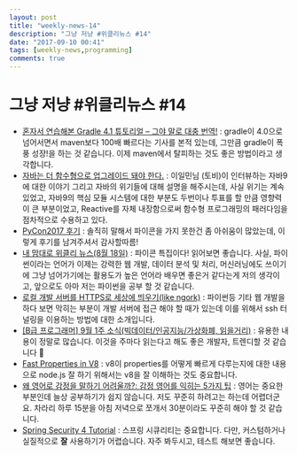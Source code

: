 ```yaml
---
layout: post
title: "weekly-news-14"
description: "그냥 저냥 #위클리뉴스 #14"
date: "2017-09-10 00:41"
tags: [weekly-news,programming]
comments: true
---
```


# 그냥 저냥 #위클리뉴스 #14

- [혼자서 연습해본 Gradle 4.1 튜토리얼 – 그야 말로 대충 번역!](http://blog.weirdx.io/post/48570) : gradle이 4.0으로 넘어서면서 maven보다 100배 빠르다는 기사를 본적 있는데, 그만큼 gradle이 폭풍 성장!을 하는 것 같습니다. 이제 maven에서 탈피하는 것도 좋은 방법이라고 생각합니다. 
- [자바는 더 함수형으로 업그레이드 돼야 한다.](http://www.zdnet.co.kr/news/news_view.asp?artice_id=20170908145636) : 이일민님 (토비)이 인터뷰하는 자바9에 대한 이야기 그리고 자바의 위기들에 대해 설명을 해주시는데, 사실 위기는 계속 있었고, 자바9의 핵심 모듈 시스템에 대한 부분도 두번이나 투표를 할 만큼 영향력이 큰 부분이었고, Reactive를 자체 내장함으로써 함수형 프로그래밍의 패러다임을 점차적으로 수용하고 있다.
- [PyCon2017 후기](https://www.sangkon.com/2017/08/20/pycon-2017/) : 솔직히 말해서 파이콘을 가지 못한건 좀 아쉬움이 많았는데, 이렇게 후기를 남겨주셔서 감사할따름!
- [내 맘대로 위클리 뉴스(8월 18일)](https://www.sangkon.com/2017/08/16/sigamdream_weekly_2017_33/) : 파이콘 특집이다! 읽어보면 좋습니다. 사실, 파이썬이라는 언어가 이제는 강력한 웹 개발, 데이터 분석 및 처리, 머신러닝에도 쓰이기에 그냥 넘어가기에는 활용도가 높은 언어라 배우면 좋은거 같다는게 저의 생각이고, 앞으로도 아마 저는 파이썬을 공부 할 것 같습니다.
- [로컬 개발 서버를 HTTPS로 세상에 띄우기(like ngork)](https://beomi.github.io/2017/08/26/SSH-Reverse-Proxy-like-ngrok/) : 파이썬등 기타 웹 개발을 하다 보면 막히는 부분이 개발 서버에 접근 해야 할 때가 있는데 이를 위해서 ssh 터널링을 이용하는 방법에 대한 소개입니다. 
- [[B급 프로그래머] 9월 1주 소식(빅데이터/인공지능/가상화폐, 읽을거리)](http://jhrogue.blogspot.kr/2017/09/b-9-1.html) : 유용한 내용이 정말로 많습니다. 이것을 주마다 읽는다고 해도 좋은 개발자, 트렌디할 것 같습니다 🙌
- [Fast Properties in V8](https://v8project.blogspot.kr/2017/08/fast-properties.html) : v8이 properties를 어떻게 빠르게 다루는지에 대한 내용으로 node.js 잘 하기 위해서는 v8을 잘 이해하는 것도 중요합니다. 
- [왜 영어로 감정을 말하기 어려울까?: 감정 영어를 익히는 5가지 팁](http://ppss.kr/archives/131512) : 영어는 중요한 부분인데 늘상 공부하기가 쉽지 않습니다. 저도 꾸준히 하려고는 하는데 어렵더군요. 차라리 하루 15분을 아침 저녁으로 쪼개서 30분이라도 꾸준히 해야 할 것 같습니다. 
- [Spring Security 4 Tutorial](https://examples.javacodegeeks.com/enterprise-java/spring/spring-security-4-tutorial/) : 스프링 시큐리티는 중요합니다. 다만, 커스텀하거나 실질적으로 **잘** 사용하기가 어렵습니다. 자주 봐두시고, 테스트 해보면 좋습니다.
